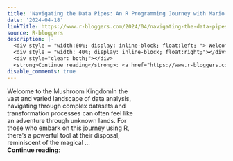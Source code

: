 ```yaml
---
title: 'Navigating the Data Pipes: An R Programming Journey with Mario Bros.'
date: '2024-04-18'
linkTitle: https://www.r-bloggers.com/2024/04/navigating-the-data-pipes-an-r-programming-journey-with-mario-bros/
source: R-bloggers
description: |-
  <div style = "width:60%; display: inline-block; float:left; "> Welcome to the Mushroom KingdomIn the vast and varied landscape of data analysis, navigating through complex datasets and transformation processes can often feel like an adventure through unknown lands. For those who embark on this journey using R, there’s a powerful tool at their disposal, reminiscent of the magical ...</div>
  <div style = "width: 40%; display: inline-block; float:right;"></div>
  <div style="clear: both;"></div>
  <strong>Continue reading</strong>: <a href="https://www.r-bloggers.com/2024/04/navigating-the-data-pipes-an ...
disable_comments: true
---
```

<div style = "width:60%; display: inline-block; float:left; "> Welcome to the Mushroom KingdomIn the vast and varied landscape of data analysis, navigating through complex datasets and transformation processes can often feel like an adventure through unknown lands. For those who embark on this journey using R, there’s a powerful tool at their disposal, reminiscent of the magical ...</div>
<div style = "width: 40%; display: inline-block; float:right;"></div>
<div style="clear: both;"></div>
<strong>Continue reading</strong>: <a href="https://www.r-bloggers.com/2024/04/navigating-the-data-pipes-an ...